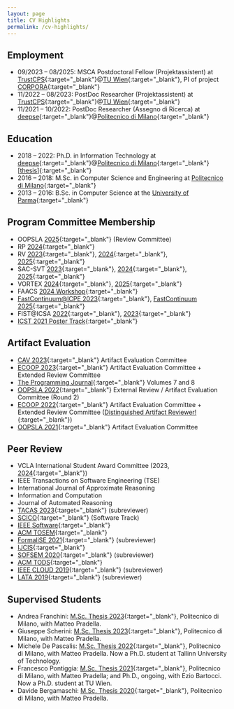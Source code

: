 ```yaml
---
layout: page
title: CV Highlights
permalink: /cv-highlights/
---
```


## Employment

- 09/2023 – 08/2025: MSCA Postdoctoral Fellow (Projektassistent) at [TrustCPS](http://www.eziobartocci.com/){:target="_blank"}@[TU Wien](https://www.tuwien.at/){:target="_blank"}, PI of project [CORPORA](https://corpora-lab.github.io/){:target="_blank"}
- 11/2022 – 08/2023: PostDoc Researcher (Projektassistent) at [TrustCPS](http://www.eziobartocci.com/){:target="_blank"}@[TU Wien](https://www.tuwien.at/){:target="_blank"}
- 11/2021 – 10/2022: PostDoc Researcher (Assegno di Ricerca) at [deepse](http://deepse.dei.polimi.it/){:target="_blank"}@[Politecnico di Milano](https://www.polimi.it/){:target="_blank"}

## Education

- 2018 – 2022: Ph.D. in Information Technology at [deepse](http://deepse.dei.polimi.it/){:target="_blank"}@[Politecnico di Milano](https://www.polimi.it/){:target="_blank"} [[thesis]](https://hdl.handle.net/10589/189713){:target="_blank"}
- 2016 – 2018: M.Sc. in Computer Science and Engineering at [Politecnico di Milano](https://www.polimi.it/){:target="_blank"}
- 2013 – 2016: B.Sc. in Computer Science at the [University of Parma](https://www.unipr.it/){:target="_blank"}

## Program Committee Membership

- OOPSLA [2025](https://2025.splashcon.org/committee/splash-2025-OOPSLA-oopsla-review-committee){:target="_blank"} (Review Committee)
- RP [2024](https://easychair.org/smart-program/RP24/PC.html){:target="_blank"}
- RV [2023](https://rv23.csd.auth.gr/%2Fcommittees){:target="_blank"}, [2024](https://bouncmpe.github.io/rv24/committees/){:target="_blank"}, [2025](https://rv25.isec.tugraz.at/committees/){:target="_blank"}
- SAC-SVT [2023](http://logimics.mics.centralesupelec.fr/en/SAC-SVT-2023){:target="_blank"}, [2024](https://sac-svt.github.io/sac-svt-2024/){:target="_blank"}, [2025](https://sac-svt.github.io/sac-svt-2025/){:target="_blank"}
- VORTEX [2024](https://conf.researchr.org/committee/issta-ecoop-2024/vortex-2024-papers-program-committee){:target="_blank"}, [2025](https://2025.ecoop.org/committee/vortex-2025-VORTEX-2024-1-program-committee){:target="_blank"}
- FAACS [2024 Workshop](https://faacs-workshop.github.io/2024/#organization){:target="_blank"}
- [FastContinuum@ICPE 2023](https://sites.google.com/view/fastcontinuum-2023/organization){:target="_blank"}, [FastContinuum 2025](https://services.conferences.computer.org/2025/fastcontinuum-2025/){:target="_blank"}
- FIST@ICSA [2022](https://sites.google.com/view/fist-2022/home){:target="_blank"}, [2023](https://www.fist-workshop.org/organization){:target="_blank"}
- [ICST 2021 Poster Track](https://icst2022.vrain.upv.es/track/icst-2022-posters){:target="_blank"}


## Artifact Evaluation

- [CAV 2023](http://www.i-cav.org/2023/organisation/){:target="_blank"} Artifact Evaluation Committee
- [ECOOP 2023](https://2023.ecoop.org/track/ecoop-2023-artifacts){:target="_blank"} Artifact Evaluation Committee + Extended Review Committee
- [The Programming Journal](https://programming-journal.org/){:target="_blank"} Volumes 7 and 8
- [OOPSLA 2022](https://2022.splashcon.org/track/splash-2022-oopsla){:target="_blank"} External Review / Artifact Evaluation Committee (Round 2)
- [ECOOP 2022](https://2022.ecoop.org/){:target="_blank"} Artifact Evaluation Committee + Extended Review Committee ([Distinguished Artifact Reviewer!](https://2022.ecoop.org/track/ecoop-2022-awards#distinguished-artifact-reviewers){:target="_blank"})
- [OOPSLA 2021](https://2021.splashcon.org/track/splash-2021-Artifacts){:target="_blank"} Artifact Evaluation Committee


## Peer Review

-  VCLA International Student Award Committee (2023, [2024](https://www.vcla.at/2024/04/call-for-nominations-vcla-international-student-awards-2024/){:target="_blank"})
- IEEE Transactions on Software Engineering (TSE)
- International Journal of Approximate Reasoning
- Information and Computation
- Journal of Automated Reasoning
- [TACAS 2023](https://etaps.org/2023/tacas){:target="_blank"} (subreviewer)
- [SCICO](https://www.sciencedirect.com/journal/science-of-computer-programming){:target="_blank"} (Software Track)
- [IEEE Software](https://www.computer.org/csdl/magazine/so){:target="_blank"}
- [ACM TOSEM](https://dl.acm.org/journal/tosem){:target="_blank"}
- [FormaliSE 2021](https://conf.researchr.org/home/Formalise-2021){:target="_blank"} (subreviewer)
- [IJCIS](https://www.worldscientific.com/worldscinet/ijcis){:target="_blank"}
- [SOFSEM 2020](https://cyprusconferences.org/sofsem2020/){:target="_blank"} (subreviewer)
- [ACM TODS](https://dl.acm.org/journal/tods){:target="_blank"}
- [IEEE CLOUD 2019](https://conferences.computer.org/cloud/2019/){:target="_blank"} (subreviewer)
- [LATA 2019](https://irdta.eu/LATA2019/){:target="_blank"} (subreviewer)


## Supervised Students

- Andrea Franchini: [M.Sc. Thesis 2023](https://hdl.handle.net/10589/210113){:target="_blank"}, Politecnico di Milano, with Matteo Pradella.
- Giuseppe Scherini: [M.Sc. Thesis 2023](https://hdl.handle.net/10589/208561){:target="_blank"}, Politecnico di Milano, with Matteo Pradella.
- Michele De Pascalis: [M.Sc. Thesis 2022](http://hdl.handle.net/10589/185835){:target="_blank"}, Politecnico di Milano, with Matteo Pradella. Now a Ph.D. student at Tallinn University of Technology.
- Francesco Pontiggia: [M.Sc. Thesis 2021](http://hdl.handle.net/10589/176028){:target="_blank"}, Politecnico di Milano, with Matteo Pradella; and Ph.D., ongoing, with Ezio Bartocci. Now a Ph.D. student at TU Wien.
- Davide Bergamaschi: [M.Sc. Thesis 2020](http://hdl.handle.net/10589/164972){:target="_blank"}, Politecnico di Milano, with Matteo Pradella.
